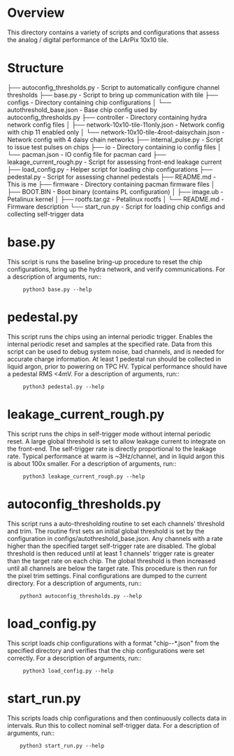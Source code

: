 # Overview
This directory contains a variety of scripts and configurations that assess the analog / digital performance
of the LArPix 10x10 tile.

# Structure
├── autoconfig_thresholds.py                            - Script to automatically configure channel thresholds
├── base.py                                             - Script to bring up communication with tile
├── configs                                             - Directory containing chip configurations
│   └── autothreshold_base.json                         - Base chip config used by autoconfig_thresholds.py
├── controller                                          - Directory containing hydra network config files
│   ├── network-10x10-tile-11only.json                  - Network config with chip 11 enabled only
│   └── network-10x10-tile-4root-daisychain.json        - Network config with 4 daisy chain networks
├── internal_pulse.py                                   - Script to issue test pulses on chips
├── io                                                  - Directory containing io config files
│   └── pacman.json                                     - IO config file for pacman card
├── leakage_current_rough.py                            - Script for assessing front-end leakage current
├── load_config.py                                      - Helper script for loading chip configurations
├── pedestal.py                                         - Script for assessing channel pedestals
├── README.md                                           - This is me
├── firmware                                            - Directory containing pacman firmware files
│   ├── BOOT.BIN                                        - Boot binary (contains PL configuration)
│   ├── image.ub                                        - Petalinux kernel
│   ├── rootfs.tar.gz                                   - Petalinux rootfs
│   └── README.md                                       - Firmware description
└── start_run.py                                        - Script for loading chip configs and collecting self-trigger data

# base.py
This script is runs the baseline bring-up procedure to reset the chip configurations, bring up the hydra
network, and verify communications. For a description of arguments, run::

         python3 base.py --help


# pedestal.py
This script runs the chips using an internal periodic trigger. Enables the internal periodic reset and
samples at the specified rate. Data from this script can be used to debug system noise, bad channels, and is
needed for accurate charge information. At least 1 pedestal run should be collected in liquid argon, prior to
powering on TPC HV. Typical performance should have a pedestal RMS <4mV. For a description of arguments, run::

         python3 pedestal.py --help


# leakage_current_rough.py
This script runs the chips in self-trigger mode without internal periodic reset. A large global threshold is
set to allow leakage current to integrate on the front-end. The self-trigger rate is directly proportional to
the leakage rate. Typical performance at warm is ~3Hz/channel, and in liquid argon this is about 100x
smaller. For a description of arguments, run::

         python3 leakage_current_rough.py --help


# autoconfig_thresholds.py
This script runs a auto-thresholding routine to set each channels' threshold and trim. The routine first sets
an initial global threshold is set by the configuration in configs/autothreshold_base.json. Any channels with
a rate higher than the specified target self-trigger rate are disabled. The global threshold is then reduced
until at least 1 channels' trigger rate is greater than the target rate on each chip. The global threshold
is then increased until all channels are below the target rate. This procedure is then run for the pixel
trim settings. Final configurations are dumped to the current directory. For a description of arguments,
run::

        python3 autoconfig_thresholds.py --help


# load_config.py
This script loads chip configurations with a format "chip-<chip-key>-*.json" from the specified directory and
verifies that the chip configurations were set correctly. For a description of arguments, run::

         python3 load_config.py --help


# start_run.py
This scripts loads chip configurations and then continuously collects data in intervals. Run this to collect
nominal self-trigger data. For a description of arguments, run::

        python3 start_run.py --help

